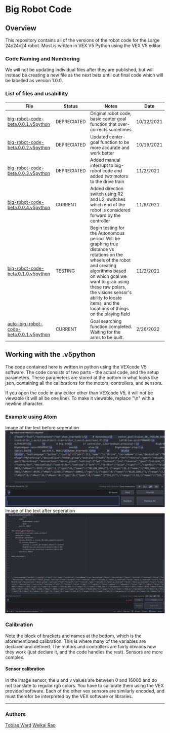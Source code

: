 # Big Robot Code

## Overview
This repository contains all of the versions of the robot code for the Large 24x24x24 robot. Most is written in VEX V5 Python using the VEX V5 editor.

### Code Naming and Numbering
We will not be updating individual files after they are published, but will instead be creating a new file as the next beta until out final code which will be labelled as version 1.0.0.

### List of files and usabillity
| File | Status | Notes | Date |
| ----------- | ----------- | ----------- | ----------- |
| [big-robot-code-beta.0.0.1.v5python](https://github.com/Roobotics-5/Big-Robot-Code/blob/main/big-robot-code-beta0.0.1.v5python) | DEPRECIATED | Original robot code, basic center goal function that over-corrects sometimes | 10/12/2021 |
| [big-robot-code-beta.0.0.2.v5python](https://github.com/Roobotics-5/Big-Robot-Code/blob/main/big-robot-code-beta0.0.2.v5python) | DEPRECIATED | Updated center-goal function to be more accurate and work better | 10/19/2021 |
| [big-robot-code-beta.0.0.3.v5python](https://github.com/Roobotics-5/Big-Robot-Code/blob/main/big-robot-code-beta0.0.3.v5python) | DEPRECIATED | Added manual interrupt to big-robot code and added two motors to the drive train | 11/2/2021 |
| [big-robot-code-beta.0.0.4.v5python](https://github.com/Roobotics-5/Big-Robot-Code/blob/main/big-robot-code-beta0.0.4.v5python) | CURRENT | Added direction switch using R2 and L2, switches which end of the robot is considered forward by the controller | 11/9/2021 |
| [big-robot-code-beta.0.1.0.v5python](https://github.com/Roobotics-5/Big-Robot-Code/blob/main/big-robot-code-beta0.1.0.v5python) | TESTING | Begin testing for the Autonomous period. Will be graphing true distance vs rotations on the wheels of the robot and creating algorithms based on which goal we want to grab using these raw polars, the visions sensor's ability to locate items, and the locations of things on the playing field | 11/2/2021 |
| [auto-big-robot-code-beta.0.0.1.v5python](https://github.com/Roobotics-5/Big-Robot-Code/blob/main/auto-big-robot-code-beta0.0.1.v5python) | CURRENT | Goal searching function completed. Waiting for the arms to be built. | 2/26/2022 |

## Working with the .v5python
The code contained here is written in python using the VEXcode V5 software. The code consists of two parts - the actual code, and the setup parameters. These parameters are stored at the bottom in what looks like json, containing all the calibrations for the motors, controllers, and sensors.

If you open the code in any editor other than VEXcode V5, it will not be viewable (it will all be one line). To make it viewable, replace "\n" with a newline character.

### Example using Atom
Image of the text before seperation
![](.github/images/README1.png)
Image of the text after seperation
![](.github/images/README2.png)
### Calibration
Note the block of brackets and names at the bottom, which is the aforementioned calibration. This is where many of the variables are declared and defined. The motors and controllers are fairly obvious how they work (just declare it, and the code handles the rest). Sensors are more complex.
#### Sensor calibration
In the image sensor, the u and v values are between 0 and 16000 and do not translate to regular rgb colors. You have to calibrate them using the VEX provided software.
Each of the other vex sensors are similarly encoded, and must therefor be interpreted by the VEX software or libraries.

----

### Authors
[Tobias Ward](https://github.com/MoonMoon2)
[Weikai Rao](https://github.com/KennyRao)
